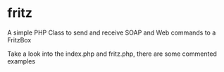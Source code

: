 # fritz

A simple PHP Class to send and receive SOAP and Web commands to a FritzBox

Take a look into the index.php and fritz.php, there are some commented examples

